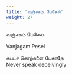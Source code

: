 ```yaml
---
title: 'வஞ்சகம் பேசேல்'
weight: 27
---
```

 

வஞ்சகம் பேசேல்.

Vanjagam Pesel

கபடச் சொற்களை பேசாதே  
Never speak deceivingly